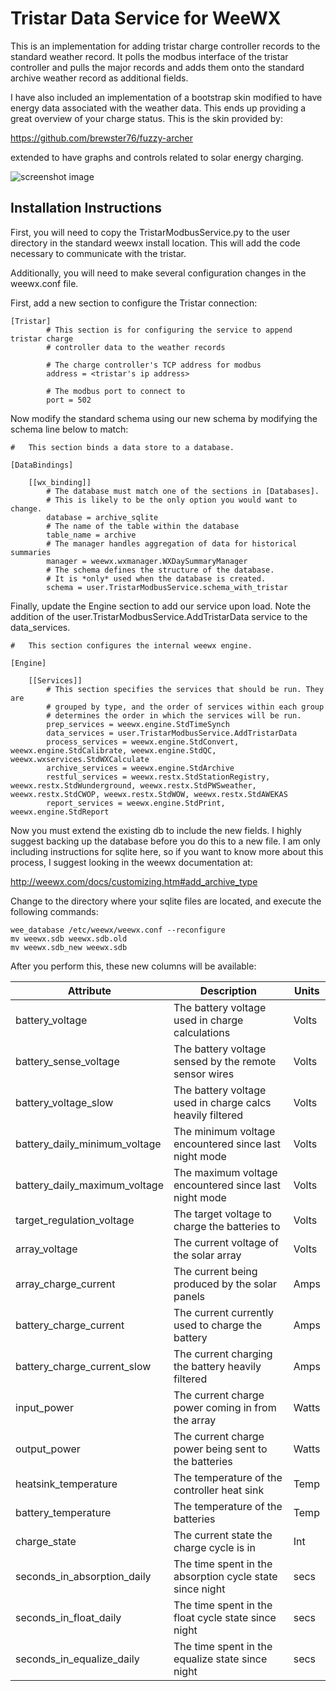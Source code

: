 # Tristar Data Service for WeeWX

This is an implementation for adding tristar charge controller records
to the standard weather record.  It polls the modbus interface of the
tristar controller and pulls the major records and adds them onto
the standard archive weather record as additional fields.

I have also included an implementation of a bootstrap skin modified to
have energy data associated with the weather data.  This ends up providing
a great overview of your charge status.  This is the skin provided by:

https://github.com/brewster76/fuzzy-archer

extended to have graphs and controls related to solar energy charging.

![screenshot image](https://github.com/jim-olsen/weewx_tristar/blob/master/screenshot.png "Screenshot of Daily Energy Scree")

## Installation Instructions
First, you will need to copy the TristarModbusService.py to the user
directory in the standard weewx install location.  This will add the
code necessary to communicate with the tristar.

Additionally, you will need to make several configuration changes in
the weewx.conf file.

First, add a new section to configure the Tristar connection:

```
[Tristar]
        # This section is for configuring the service to append tristar charge
        # controller data to the weather records

        # The charge controller's TCP address for modbus
        address = <tristar's ip address>

        # The modbus port to connect to
        port = 502

```

Now modify the standard schema using our new schema by modifying the
schema line below to match:

```
#   This section binds a data store to a database.

[DataBindings]

    [[wx_binding]]
        # The database must match one of the sections in [Databases].
        # This is likely to be the only option you would want to change.
        database = archive_sqlite
        # The name of the table within the database
        table_name = archive
        # The manager handles aggregation of data for historical summaries
        manager = weewx.wxmanager.WXDaySummaryManager
        # The schema defines the structure of the database.
        # It is *only* used when the database is created.
        schema = user.TristarModbusService.schema_with_tristar
```

Finally, update the Engine section to add our service upon load.  Note the
addition of the user.TristarModbusService.AddTristarData service to the
data_services.

```
#   This section configures the internal weewx engine.

[Engine]

    [[Services]]
        # This section specifies the services that should be run. They are
        # grouped by type, and the order of services within each group
        # determines the order in which the services will be run.
        prep_services = weewx.engine.StdTimeSynch
        data_services = user.TristarModbusService.AddTristarData
        process_services = weewx.engine.StdConvert, weewx.engine.StdCalibrate, weewx.engine.StdQC, weewx.wxservices.StdWXCalculate
        archive_services = weewx.engine.StdArchive
        restful_services = weewx.restx.StdStationRegistry, weewx.restx.StdWunderground, weewx.restx.StdPWSweather, weewx.restx.StdCWOP, weewx.restx.StdWOW, weewx.restx.StdAWEKAS
        report_services = weewx.engine.StdPrint, weewx.engine.StdReport
```

Now you must extend the existing db to include the new fields.  I highly
suggest backing up the database before you do this to a new file.  I am
only including instructions for sqlite here, so if you want to know more
about this process, I suggest looking in the weewx documentation at:

http://weewx.com/docs/customizing.htm#add_archive_type

Change to the directory where your sqlite files are located, and execute
the following commands:

```
wee_database /etc/weewx/weewx.conf --reconfigure
mv weewx.sdb weewx.sdb.old
mv weewx.sdb_new weewx.sdb
```

After you perform this, these new columns will be available:

| Attribute                       | Description                                                | Units |
| ------------------------------- | ---------------------------------------------------------- | ----- |
| battery_voltage                 | The battery voltage used in charge calculations            | Volts |
| battery_sense_voltage           | The battery voltage sensed by the remote sensor wires      | Volts |
| battery_voltage_slow            | The battery voltage used in charge calcs heavily filtered  | Volts | 
| battery_daily_minimum_voltage   | The minimum voltage encountered since last night mode      | Volts |
| battery_daily_maximum_voltage   | The maximum voltage encountered since last night mode      | Volts |
| target_regulation_voltage       | The target voltage to charge the batteries to              | Volts |
| array_voltage                   | The current voltage of the solar array                     | Volts |
| array_charge_current            | The current being produced by the solar panels             | Amps  |
| battery_charge_current          | The current currently used to charge the battery           | Amps  |
| battery_charge_current_slow     | The current charging the battery heavily filtered          | Amps  |
| input_power                     | The current charge power coming in from the array          | Watts |
| output_power                    | The current charge power being sent to the batteries       | Watts |
| heatsink_temperature            | The temperature of the controller heat sink                | Temp  |
| battery_temperature             | The temperature of the batteries                           | Temp  |
| charge_state                    | The current state the charge cycle is in                   | Int   |
| seconds_in_absorption_daily     | The time spent in the absorption cycle state since night   | secs  |
| seconds_in_float_daily          | The time spent in the float cycle state since night        | secs  |
| seconds_in_equalize_daily       | The time spent in the equalize state since night           | secs  |
